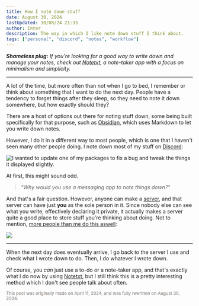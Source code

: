 ```yaml
---
title: How I note down stuff
date: August 30, 2024
lastUpdated: 30/08/24 21:33
author: Inter
description: The way in which I like note down stuff I think about.
tags: ["personal", "discord", "notes", "workflow"]
---
```


***Shameless plug:** If you're looking for a good way to write down and manage your notes, check out [Notetxt](https://notetxt.xyz), a note-taker app with a focus on minimalism and simplicity.*

---

A lot of the time, but more often than not when I go to bed, I remember or think about something that I want to do the next day. People have a tendency to forget things after they sleep, so they need to note it down somewhere, but how exactly should they?

There are a host of options out there for noting stuff down, some being built specifically for that purpose, such as [Obsidian](https://obsidian.md/), which uses Markdown to let you write down notes.

However, I do it in a different way to most people, which is one that I haven't seen many other people doing. I note down most of my stuff on [Discord](https://discord.com):

![I wanted to update one of my packages to fix a bug and tweak the things it displayed slightly.](/images/noting-down-stuff/note.png)

At first, this might sound odd. 

> *"Why would you use a messaging app to note things down?"* 

And that's a fair question. However, anyone can make a [server](https://support.discord.com/hc/en-us/articles/360034842871-How-do-I-join-a-Server#h_01FSJF2HANX9JMZC99WDFAT33T), and that server can have just **you** as the sole person in it. Since nobody else can see what you write, effectively declaring it private, it actually makes a server quite a good place to store stuff you're thinking about doing. Not to mention, [more people than me do this aswell](https://x.com/locationcarti/status/1822325212328710489):

![](/images/noting-down-stuff/tweet.png)

---

When the next day does eventually arrive, I go back to the server I use and check what I wrote down to do. Then, I do whatever I wrote down. 

Of course, you *can* just use a to-do or a note-taker app, and that's exactly what I do now by using [Notetxt](https://www.notetxt.xyz/), but I still think this is a pretty interesting method which I don't see people talk about often.

<div style="margin-bottom: 20px; color: #78716c">
  <sub> 
  This post was originally made on April 11, 2024, and was fully rewritten on August 30, 2024.
  </sub>
</div>